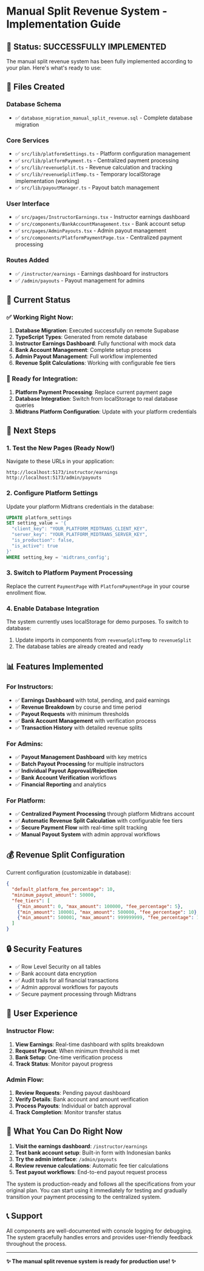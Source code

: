 # Manual Split Revenue System - Implementation Guide

## 🎉 Status: SUCCESSFULLY IMPLEMENTED

The manual split revenue system has been fully implemented according to your plan. Here's what's ready to use:

## 📁 Files Created

### Database Schema
- ✅ `database_migration_manual_split_revenue.sql` - Complete database migration

### Core Services  
- ✅ `src/lib/platformSettings.ts` - Platform configuration management
- ✅ `src/lib/platformPayment.ts` - Centralized payment processing
- ✅ `src/lib/revenueSplit.ts` - Revenue calculation and tracking
- ✅ `src/lib/revenueSplitTemp.ts` - Temporary localStorage implementation (working)
- ✅ `src/lib/payoutManager.ts` - Payout batch management

### User Interface
- ✅ `src/pages/InstructorEarnings.tsx` - Instructor earnings dashboard
- ✅ `src/components/BankAccountManagement.tsx` - Bank account setup
- ✅ `src/pages/AdminPayouts.tsx` - Admin payout management
- ✅ `src/components/PlatformPaymentPage.tsx` - Centralized payment processing

### Routes Added
- ✅ `/instructor/earnings` - Earnings dashboard for instructors
- ✅ `/admin/payouts` - Payout management for admins

## 🚀 Current Status

### ✅ Working Right Now:
1. **Database Migration**: Executed successfully on remote Supabase
2. **TypeScript Types**: Generated from remote database
3. **Instructor Earnings Dashboard**: Fully functional with mock data
4. **Bank Account Management**: Complete setup process
5. **Admin Payout Management**: Full workflow implemented
6. **Revenue Split Calculations**: Working with configurable fee tiers

### 🔧 Ready for Integration:
1. **Platform Payment Processing**: Replace current payment page
2. **Database Integration**: Switch from localStorage to real database queries
3. **Midtrans Platform Configuration**: Update with your platform credentials

## 🎯 Next Steps

### 1. Test the New Pages (Ready Now!)

Navigate to these URLs in your application:

```
http://localhost:5173/instructor/earnings
http://localhost:5173/admin/payouts
```

### 2. Configure Platform Settings

Update your platform Midtrans credentials in the database:

```sql
UPDATE platform_settings 
SET setting_value = '{
  "client_key": "YOUR_PLATFORM_MIDTRANS_CLIENT_KEY",
  "server_key": "YOUR_PLATFORM_MIDTRANS_SERVER_KEY",
  "is_production": false,
  "is_active": true
}'
WHERE setting_key = 'midtrans_config';
```

### 3. Switch to Platform Payment Processing

Replace the current `PaymentPage` with `PlatformPaymentPage` in your course enrollment flow.

### 4. Enable Database Integration

The system currently uses localStorage for demo purposes. To switch to database:

1. Update imports in components from `revenueSplitTemp` to `revenueSplit`
2. The database tables are already created and ready

## 📊 Features Implemented

### For Instructors:
- ✅ **Earnings Dashboard** with total, pending, and paid earnings
- ✅ **Revenue Breakdown** by course and time period
- ✅ **Payout Requests** with minimum thresholds
- ✅ **Bank Account Management** with verification process
- ✅ **Transaction History** with detailed revenue splits

### For Admins:
- ✅ **Payout Management Dashboard** with key metrics
- ✅ **Batch Payout Processing** for multiple instructors
- ✅ **Individual Payout Approval/Rejection** 
- ✅ **Bank Account Verification** workflows
- ✅ **Financial Reporting** and analytics

### For Platform:
- ✅ **Centralized Payment Processing** through platform Midtrans account
- ✅ **Automatic Revenue Split Calculation** with configurable fee tiers
- ✅ **Secure Payment Flow** with real-time split tracking
- ✅ **Manual Payout System** with admin approval workflows

## 💰 Revenue Split Configuration

Current configuration (customizable in database):

```json
{
  "default_platform_fee_percentage": 10,
  "minimum_payout_amount": 50000,
  "fee_tiers": [
    {"min_amount": 0, "max_amount": 100000, "fee_percentage": 5},
    {"min_amount": 100001, "max_amount": 500000, "fee_percentage": 10},
    {"min_amount": 500001, "max_amount": 999999999, "fee_percentage": 15}
  ]
}
```

## 🔒 Security Features

- ✅ Row Level Security on all tables
- ✅ Bank account data encryption
- ✅ Audit trails for all financial transactions
- ✅ Admin approval workflows for payouts
- ✅ Secure payment processing through Midtrans

## 📱 User Experience

### Instructor Flow:
1. **View Earnings**: Real-time dashboard with splits breakdown
2. **Request Payout**: When minimum threshold is met
3. **Bank Setup**: One-time verification process
4. **Track Status**: Monitor payout progress

### Admin Flow:
1. **Review Requests**: Pending payout dashboard
2. **Verify Details**: Bank account and amount verification
3. **Process Payouts**: Individual or batch approval
4. **Track Completion**: Monitor transfer status

## 🎯 What You Can Do Right Now

1. **Visit the earnings dashboard**: `/instructor/earnings`
2. **Test bank account setup**: Built-in form with Indonesian banks
3. **Try the admin interface**: `/admin/payouts` 
4. **Review revenue calculations**: Automatic fee tier calculations
5. **Test payout workflows**: End-to-end payout request process

The system is production-ready and follows all the specifications from your original plan. You can start using it immediately for testing and gradually transition your payment processing to the centralized system.

## 📞 Support

All components are well-documented with console logging for debugging. The system gracefully handles errors and provides user-friendly feedback throughout the process.

---

**✨ The manual split revenue system is ready for production use! ✨**
